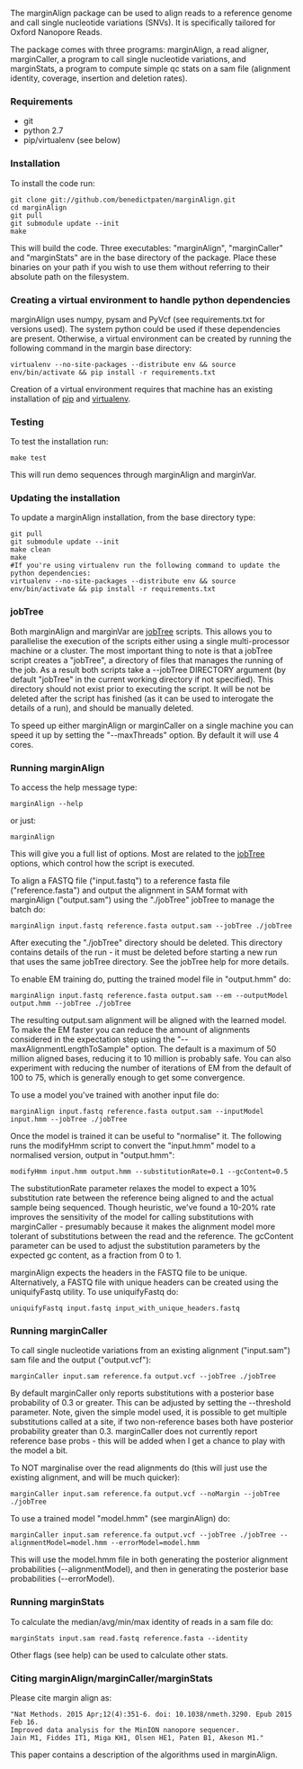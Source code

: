 The marginAlign package can be used to align reads to a reference genome and call single nucleotide variations (SNVs). It is specifically tailored for Oxford Nanopore Reads.

The package comes with three programs: marginAlign, a read aligner, marginCaller, a program to call single nucleotide variations, and marginStats, a program to compute simple qc stats on a sam file (alignment identity, coverage, insertion and deletion rates).

### Requirements
* git
* python 2.7
* pip/virtualenv (see below)

### Installation
To install the code run:

    git clone git://github.com/benedictpaten/marginAlign.git
    cd marginAlign
    git pull
    git submodule update --init
    make

This will build the code. Three executables: "marginAlign", "marginCaller" and "marginStats" are in the base directory
of the package. Place these binaries on your path if you wish to use them without referring to their absolute
path on the filesystem.

### Creating a virtual environment to handle python dependencies
marginAlign uses numpy, pysam and PyVcf (see requirements.txt for versions used). The system python could be used if these dependencies are present. Otherwise, a virtual environment can be created by running the following command in the margin base directory:

    virtualenv --no-site-packages --distribute env && source env/bin/activate && pip install -r requirements.txt

Creation of a virtual environment requires that machine has an existing installation of [pip](https://pip.pypa.io/en/latest/index.html) and [virtualenv](https://virtualenv.pypa.io/en/latest/index.html).

### Testing
To test the installation run:

    make test
    
This will run demo sequences through marginAlign and marginVar.
    
### Updating the installation
To update a marginAlign installation, from the base directory type:

    git pull
    git submodule update --init
    make clean
    make
    #If you're using virtualenv run the following command to update the python dependencies:
    virtualenv --no-site-packages --distribute env && source env/bin/activate && pip install -r requirements.txt
    

### jobTree

Both marginAlign and marginVar are [jobTree](https://github.com/benedictpaten/jobTree) scripts. This allows you to parallelise the execution of the scripts either using a single multi-processor machine or a cluster. The most important thing to note is that a jobTree script creates a "jobTree", a directory of files that manages the running of the job. As a result both scripts take a --jobTree DIRECTORY argument (by default "jobTree" in the current working directory if not specified). This directory should not exist prior to executing the script. It will be not be deleted after the script has finished (as it can be used to interogate the details of a run), and should be manually deleted.

To speed up either marginAlign or marginCaller on a single machine you can speed it up by setting the "--maxThreads" option. By default it will use 4 cores. 

### Running marginAlign

To access the help message type:

    marginAlign --help

or just:

    marginAlign

This will give you a full list of options. Most are related to the [jobTree](https://github.com/benedictpaten/jobTree) options, which control how the script is executed. 

To align a FASTQ file ("input.fastq") to a reference fasta file ("reference.fasta") and output the alignment in SAM format with marginAlign ("output.sam") using the "./jobTree" jobTree to manage the batch do:

    marginAlign input.fastq reference.fasta output.sam --jobTree ./jobTree

After executing the "./jobTree" directory should be deleted. This directory contains details of the run - it must be deleted before starting a new run that uses the same jobTree directory. See the jobTree help for more details.

To enable EM training do, putting the trained model file in "output.hmm" do:

    marginAlign input.fastq reference.fasta output.sam --em --outputModel output.hmm --jobTree ./jobTree
    
The resulting output.sam alignment will be aligned with the learned model. To make the EM faster you can reduce the amount of alignments considered in the expectation step using the "--maxAlignmentLengthToSample" option. The default is a maximum of 50 million aligned bases, reducing it to 10 million is probably safe. You can also experiment with reducing the number of iterations of EM from the default of 100 to 75, which is generally enough to get some convergence. 

To use a model you've trained with another input file do:

    marginAlign input.fastq reference.fasta output.sam --inputModel input.hmm --jobTree ./jobTree

Once the model is trained it can be useful to "normalise" it. The following runs the modifyHmm script to convert the "input.hmm" model to a normalised version, output in "output.hmm":

    modifyHmm input.hmm output.hmm --substitutionRate=0.1 --gcContent=0.5
    
The substitutionRate parameter relaxes the model to expect a 10% substitution rate between the reference being aligned to and the actual sample being sequenced. Though heuristic, we've found a 10-20% rate improves the sensitivity of the model for calling substitutions with marginCaller - presumably because it makes the alignment model more tolerant of substitutions between the read and the reference. The gcContent parameter can be used to adjust the substitution parameters by the expected gc content, as a fraction from 0 to 1. 

marginAlign expects the headers in the FASTQ file to be unique. Alternatively, a FASTQ file with unique headers can be created using the uniquifyFastq utility. To use uniquifyFastq do:

    uniquifyFastq input.fastq input_with_unique_headers.fastq

### Running marginCaller

To call single nucleotide variations from an existing alignment ("input.sam") sam file and the output ("output.vcf"):

    marginCaller input.sam reference.fa output.vcf --jobTree ./jobTree

By default marginCaller only reports substitutions with a posterior base probability of 0.3 or greater. This can be adjusted by setting the --threshold parameter. Note, given the simple model used, it is possible to get multiple substitutions called at a site, if two non-reference bases both have posterior probability greater than 0.3. marginCaller does not currently report reference base probs - this will be added when I get a chance to play with the model a bit.

To NOT marginalise over the read alignments do (this will just use the existing alignment, and will be much quicker):

    marginCaller input.sam reference.fa output.vcf --noMargin --jobTree ./jobTree
    
To use a trained model "model.hmm" (see marginAlign) do:

    marginCaller input.sam reference.fa output.vcf --jobTree ./jobTree --alignmentModel=model.hmm --errorModel=model.hmm

This will use the model.hmm file in both generating the posterior alignment probabilities (--alignmentModel), and then in generating the posterior base probabilities (--errorModel). 

### Running marginStats

To calculate the median/avg/min/max identity of reads in a sam file do:

    marginStats input.sam read.fastq reference.fasta --identity

Other flags (see help) can be used to calculate other stats.

### Citing marginAlign/marginCaller/marginStats

Please cite margin align as:

    "Nat Methods. 2015 Apr;12(4):351-6. doi: 10.1038/nmeth.3290. Epub 2015 Feb 16.
    Improved data analysis for the MinION nanopore sequencer.
    Jain M1, Fiddes IT1, Miga KH1, Olsen HE1, Paten B1, Akeson M1."

This paper contains a description of the algorithms used in marginAlign.
